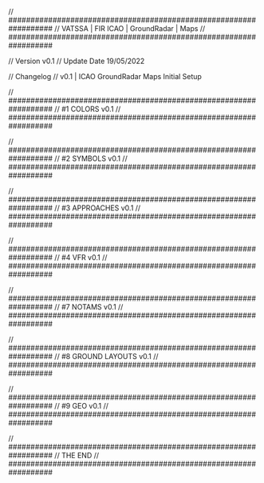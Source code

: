 // ##################################################################
//                 VATSSA | FIR ICAO | GroundRadar | Maps
// ##################################################################

// Version v0.1
// Update Date 19/05/2022

// Changelog
// v0.1 | ICAO GroundRadar Maps Initial Setup


// ##################################################################
//                 #1 COLORS v0.1
// ##################################################################


// ##################################################################
//                 #2 SYMBOLS v0.1
// ##################################################################

// ##################################################################
//                 #3 APPROACHES v0.1
// ##################################################################

// ##################################################################
//                 #4 VFR v0.1
// ##################################################################

// ##################################################################
//                 #7 NOTAMS v0.1
// ##################################################################

// ##################################################################
//                 #8 GROUND LAYOUTS v0.1
// ##################################################################

// ##################################################################
//                 #9 GEO v0.1
// ##################################################################

// ##################################################################
//                 THE END
// ##################################################################
